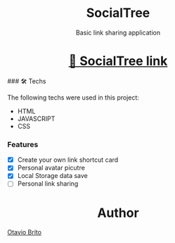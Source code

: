 <h1 align="center">SocialTree</h1>
<p align="center">Basic link sharing application</p>
<h1 align="center">
    <a href="https://otaviofbrito.github.io/socialTree/">🔗 SocialTree link</a>
</h1>
### 🛠 Techs

The following techs were used in this project:

- HTML
- JAVASCRIPT
- CSS


### Features

- [x] Create your own link shortcut card
- [x] Personal avatar picutre
- [x] Local Storage data save
- [ ] Personal link sharing
<h1 align="center">Author</h1>
<a href = "github.com/otaviofbrito" target = "_blank">Otavio Brito</a>
